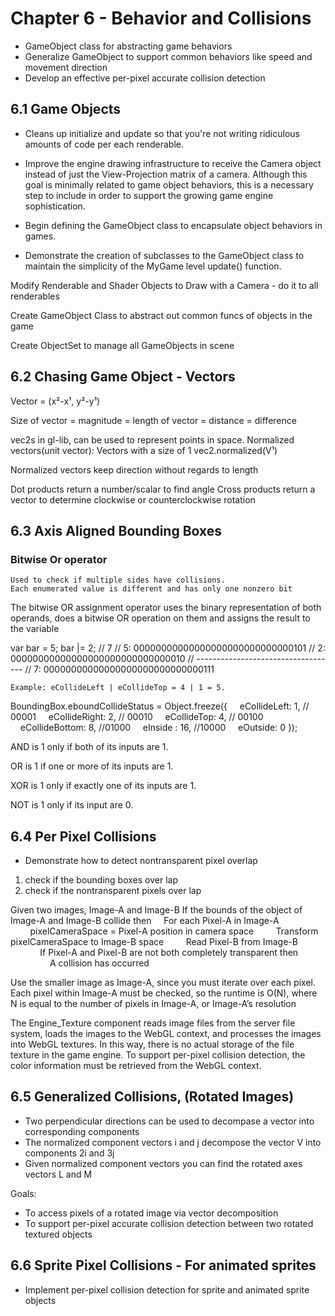 # Chapter 6 - Behavior and Collisions

* GameObject class for abstracting game behaviors
* Generalize GameObject to support common behaviors like speed and movement direction
* Develop an effective per-pixel accurate collision detection

## 6.1 Game Objects

* Cleans up initialize and update so that you're not writing ridiculous amounts of code per each renderable.

* Improve the engine drawing infrastructure to receive the Camera object instead of just the View-Projection matrix of a camera. Although this goal is minimally related to game object behaviors, this is a necessary step to include in order to support the growing game engine sophistication.
* Begin defining the GameObject class to encapsulate object behaviors in games.
* Demonstrate the creation of subclasses to the GameObject class to maintain the simplicity of the MyGame level update() function.

Modify Renderable and Shader Objects to Draw with a Camera - do it to all renderables

Create GameObject Class to abstract out common funcs of objects in the game

Create ObjectSet to manage all GameObjects in scene

## 6.2 Chasing Game Object - Vectors

Vector = (x²-x¹, y²-y¹)

Size of vector = magnitude = length of vector = distance = difference

vec2s in gl-lib, can be used to represent points in space.
Normalized vectors(unit vector): Vectors with a size of 1
vec2.normalized(V¹)

Normalized vectors keep direction without regards to length

Dot products return a number/scalar to find angle
Cross products return a vector to determine clockwise or counterclockwise rotation

## 6.3 Axis Aligned Bounding Boxes

### Bitwise Or operator
	Used to check if multiple sides have collisions.
	Each enumerated value is different and has only one nonzero bit
The bitwise OR assignment operator uses the binary representation of both operands, does a bitwise OR operation on them and assigns the result to the variable

var bar = 5;
bar |= 2; // 7
// 5: 00000000000000000000000000000101
// 2: 00000000000000000000000000000010
// -----------------------------------
// 7: 00000000000000000000000000000111

	Example: eCollideLeft | eCollideTop = 4 | 1 = 5.
BoundingBox.eboundCollideStatus = Object.freeze({
    eCollideLeft: 1, // 00001
    eCollideRight: 2, // 00010
    eCollideTop: 4,	// 00100
    eCollideBottom: 8, //01000
    eInside : 16,	//10000
    eOutside: 0
});

AND is 1 only if both of its inputs are 1.

OR is 1 if one or more of its inputs are 1.

XOR is 1 only if exactly one of its inputs are 1.

NOT is 1 only if its input are 0.

## 6.4 Per Pixel Collisions

* Demonstrate how to detect nontransparent pixel overlap

1) check if the bounding boxes over lap
2) check if the nontransparent pixels over lap

Given two images, Image-A and Image-B
If the bounds of the object of Image-A and Image-B collide then
    For each Pixel-A in Image-A
        pixelCameraSpace = Pixel-A position in camera space
        Transform pixelCameraSpace to Image-B space
        Read Pixel-B from Image-B
            If Pixel-A and Pixel-B are not both completely transparent then
                A collision has occurred

Use the smaller image as Image-A, since you must iterate over each pixel.
Each pixel within Image-A must be checked, so the runtime is O(N), where N is equal to the number of pixels in Image-A, or Image-A’s resolution

The Engine_Texture component reads image files from the server file system, loads the images to the WebGL context, and processes the images into WebGL textures. In this way, there is no actual storage of the file texture in the game engine. To support per-pixel collision detection, the color information must be retrieved from the WebGL context.

## 6.5 Generalized Collisions, (Rotated Images)

* Two perpendicular directions can be used to decompase a vector into corresponding components
* The normalized component vectors i and j decompose the vector V into components 2i and 3j
* Given normalized component vectors you can find the rotated axes vectors L and M

Goals:

* To access pixels of a rotated image via vector decomposition
* To support per-pixel accurate collision detection between two rotated textured objects

## 6.6 Sprite Pixel Collisions - For animated sprites
 * Implement per-pixel collision detection for sprite and animated sprite objects

 